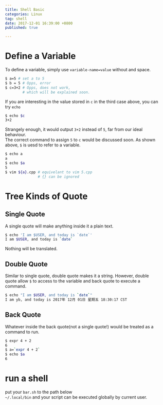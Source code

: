 ```yaml
---
title: Shell Basic
categories: Linux
tag: shell
date: 2017-12-01 16:39:00 +0800
published: true

---
```

# Define a Variable
To define a variable, simply use `variable-name=value` without and space.  
```sh
$ a=5 # set a to 5
$ b = 5 # Opps, error
$ c=3+2 # Opps, does not work, 
        # which will be explained soon.
```
If you are interesting in the value stored in `c` in the third case above, you can try `echo`
```sh
$ echo $c
3+2
```
Strangely enough, it would output `3+2` instead of `5`, far from our ideal behaviour.  
The correct command to assign `5` to `c` would be discussed soon.
As shown above, `$` is uesd to refer to a variable.
```sh
$ echo a
a
$ echo $a
5
$ vim ${a}.cpp # equivelant to vim 5.cpp
               # {} can be ignored
``` 
# Tree Kinds of Quote
## Single Quote
A single quote will make anything inside it a plain text.
```sh
$ echo 'I am $USER, and today is `date`'
I am $USER, and today is `date`
```
Nothing will be translated.
## Double Quote
Similar to single quote, double quote makes it a string. However, double quote allow `$` to access to the variable and back quote to execute a command.
```sh
$ echo "I am $USER, and today is `date`"
I am yb, and today is 2017年 12月 01日 星期五 18:30:17 CST
```
## Back Quote
Whatever inside the back quote(not a single quote!) would be treated as a command to run.
```sh
$ expr 4 + 2
6
$ a=`expr 4 + 2`
$ echo $a
6
```
# run a shell
put your `bar.sh` to the path below  
`~/.local/bin`
and your script can be executed globally by current user.
